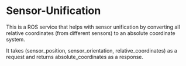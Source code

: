 # Sensor-Unification
This is a ROS service that helps with sensor unification by converting all relative coordinates (from different sensors) to an absolute coordinate system.

It takes (sensor_position, sensor_orientation, relative_coordinates) as a request and returns absolute_coordinates as a response.
